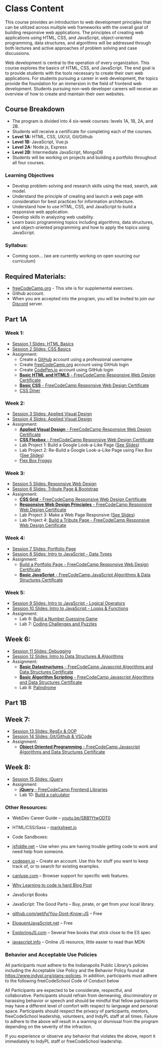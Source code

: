 # Class Content

This course provides an introduction to web development principles that can be utilized across multiple web frameworks with the overall goal of building responsive web applications. 
The principles of creating web applications using HTML, CSS, and JavaScript, object-oriented programming, data structures, and algorithms will be addressed through both lectures and active approaches of problem solving and case discussions.

Web development is central to the operation of every organization. This course explores the basics of HTML, CSS, and JavaScript. 
The end goal is to provide students with the tools necessary to create their own web applications. 
For students pursuing a career in web development, the topics provide the foundation for an immersion in the field of frontend web development. 
Students pursuing non-web developer careers will receive an overview of how to create and maintain their own websites.

## Course Breakdown

* The program is divided into 4 six-week courses: levels 1A, 1B, 2A, and 2B.
* Students will receive a certificate for completing each of the courses.
* **Level 1A:** HTML, CSS, UX/UI, Git/Github
* **Level 1B:** JavaScript, Vue.js
* **Level 2A:** Node.js, Express
* **Level 2B:** Intermediate JavaScript, MongoDB
* Students will be working on projects and building a portfolio throughout all four courses.

### Learning Objectives

* Develop problem-solving and research skills using the read, search, ask model.
* Understand the principle of creating and launch a web page with consideration for best practices for information architecture.
* Understand how to use HTML, CSS, and JavaScript to build a responsive web application.
* Develop skills in analyzing web usability.
* Learn basic programming topics including algorithms, data structures, and object-oriented programming and how to apply the topics using JavaScript.

### Syllabus:
* Coming soon... (we are currently working on open sourcing our curriculum)

## Required Materials:
* [freeCodeCamp.org](https://freeCodeCamp.org) - This site is for supplemental exercises.
* Github account.
* When you are accepted into the program, you will be invited to join our [Discord](https://discord.com/) server.

## Part 1A

### Week 1:
* [Session 1 Slides: HTML Basics](https://drive.google.com/open?id=1U2LdhLmG1A4qxNXCepvydOYfutEnd0E2XG4eI93nkag)
* [Session 2 Slides: CSS Basics](https://drive.google.com/open?id=1BWWSvYZvw9YTP4w_QPeOHymkkqX1k45WvckFVGg88w0)
* Assignment:
  * Create a [GitHub](https://github.com/) account using a professional username
  * Create [freeCodeCamp.org](https://www.freecodecamp.org) account using GitHub login
  * Create [CodePen.io](https://codepen.io/) account using GitHub login
  * [**Basic HTML and HTML5** - FreeCodeCamp Responsive Web Design Certificate](https://www.freecodecamp.org/learn/responsive-web-design/basic-html-and-html5/)
  * [**Basic CSS** - FreeCodeCamp Responsive Web Design Certificate](https://www.freecodecamp.org/learn/responsive-web-design/basic-css/)
  * [CSS Diner](https://flukeout.github.io/#)

### Week 2:
* [Session 3 Slides: Applied Visual Design](https://drive.google.com/open?id=1JM_TrmE09uytcPd6JGvEf-dR9GFzG-_C8pWhgWQVkD0)
* [Session 4 Slides: Applied Visual Design](https://drive.google.com/open?id=1_eirSgScrBz-LmnvkazJbjyeEjIYgv9H6Gj6zxmLJOE)
* Assignment:
  * [**Applied Visual Design** - FreeCodeCamp Responsive Web Design Certificate](https://www.freecodecamp.org/learn/responsive-web-design/applied-visual-design/)
  * [**CSS Flexbox** - FreeCodeCamp Responsive Web Design Certificate](https://www.freecodecamp.org/learn/responsive-web-design/css-flexbox/)
  * Lab Project 1: Build a Google Look-a-Like Page ([See Slides](https://docs.google.com/presentation/d/1JM_TrmE09uytcPd6JGvEf-dR9GFzG-_C8pWhgWQVkD0/edit#slide=id.g7ce1e87238_0_405))
  * Lab Project 2: Re-Build a Google Look-a-Like Page using Flex Box ([See Slides](https://docs.google.com/presentation/d/1_eirSgScrBz-LmnvkazJbjyeEjIYgv9H6Gj6zxmLJOE/edit#slide=id.g7ce1e87238_0_405))
  * [Flex Box Froggy](http://flexboxfroggy.com/)

### Week 3:
* [Session 5 Slides: Responsive Web Design](https://drive.google.com/open?id=1p508JCHHc7aidQ6mmy-SXA7tJtYKTwow4YIk9LC6mC0)
* [Session 6 Slides: Tribute Page & Bootstrap](https://drive.google.com/open?id=1w7vdGTgMIE0a26lickPyLH1zNS8rfIrV335K5ywMfDk)
* Assignment:
  * [**CSS Grid** - FreeCodeCamp Responsive Web Design Certificate](https://www.freecodecamp.org/learn/responsive-web-design/css-grid/)
  * [**Responsive Web Design Principles** - FreeCodeCamp Responsive Web Design Certificate](https://www.freecodecamp.org/learn/responsive-web-design/responsive-web-design-principles/) 
  * Lab Project 3: Make a Web Page Responsive ([See Slides](https://docs.google.com/presentation/d/1p508JCHHc7aidQ6mmy-SXA7tJtYKTwow4YIk9LC6mC0/edit#slide=id.g7ce1e87238_0_405))
  * Lab Project 4: [Build a Tribute Page - FreeCodeCamp Responsive Web Design Certificate](https://www.freecodecamp.org/learn/responsive-web-design/responsive-web-design-projects/build-a-tribute-page)

### Week 4:
* [Session 7 Slides: Portfolio Page](https://drive.google.com/open?id=1VIWBcKubfPD2fsOjr2TTpfOSCEWUPOolHa4zq71NaFE)
* [Session 8 Slides: Intro to JavaScript - Data Types](https://drive.google.com/open?id=1bj8nOYBpC4CD5EpPbR-jsnqPe2xpGhlqUjFxfYxKBsw)
* Assignment: 
  * [Build a Portfolio Page - FreeCodeCamp Responsive Web Design Certificate](https://www.freecodecamp.org/learn/responsive-web-design/responsive-web-design-projects/build-a-personal-portfolio-webpage)
  * [**Basic JavaScript** - FreeCodeCamp JavaScript Algorithms & Data Structures Certificate](https://www.freecodecamp.org/learn/javascript-algorithms-and-data-structures/basic-javascript/) 
  
### Week 5:
* [Session 9 Slides: Intro to JavaScript - Logical Operators](https://drive.google.com/open?id=19kLwdpEHa4GcxG67RsvjwswNzlWKlWbB7puz-oYvFcs)
* [Session 10 Slides: Intro to JavaScript - Loops & Functions](https://drive.google.com/open?id=1nsTJYyWmZggNAF00x5OHZxTuLZbJgaEKtHCWIGF0qXM)
* Assignment:
  * Lab 6: [Build a Number Guessing Game](https://docs.google.com/presentation/d/19kLwdpEHa4GcxG67RsvjwswNzlWKlWbB7puz-oYvFcs/edit#slide=id.g80e6964fa4_1_0)
  * Lab 7: [Coding Challenges and Puzzles](https://docs.google.com/presentation/d/1nsTJYyWmZggNAF00x5OHZxTuLZbJgaEKtHCWIGF0qXM/edit#slide=id.g80f986e85b_0_8)


## Week 6:
* [Session 11 Slides: Debugging](https://drive.google.com/open?id=1PbyyjcotyzD6UL0hN_LXNJ5xQqnc1IO5EU1qUO59_Xo)
* [Session 12 Slides: Intro to Data Structures & Algorithms](https://drive.google.com/open?id=1-dUJ5NqbpcVuc5FZ_ZI53yGrw5iNhInAz0qXk0iO8VI)
* Assignment:
  * [**Basic Datastructures** - FreeCodeCamp Javascript Algorithms and Data Structures Certificate](https://www.freecodecamp.org/learn/javascript-algorithms-and-data-structures/basic-data-structures/) 
  * [**Basic Algorithm Scripting** - FreeCodeCamp Javascript Algorithms and Data Structures Certificate](https://www.freecodecamp.org/learn/javascript-algorithms-and-data-structures/basic-algorithm-scripting/) 
  * Lab 8: [Palindrome](https://docs.google.com/presentation/d/1PbyyjcotyzD6UL0hN_LXNJ5xQqnc1IO5EU1qUO59_Xo/edit#slide=id.g80f986e85b_0_8)

## Part 1B

## Week 7:
* [Session 13 Slides: RegEx & OOP](https://drive.google.com/open?id=11TcvPuesmjGYPJgstPfQL1aX4jvLwsJ-iWgGFjOZjsU)
* [Session 14 Slides: Git/Github & VSCode](https://drive.google.com/open?id=1AyLIRYQXeN_Dde7la41y8uRzIrriNYtEKg2cguPELz8)
* Assignment:
  * [**Object Oriented Programming** - FreeCodeCamp Javascript Algorithms and Data Structures Certificate](https://www.freecodecamp.org/learn/javascript-algorithms-and-data-structures/object-oriented-programming/) 
  
## Week 8:
* [Session 15 Slides: jQuery](https://drive.google.com/open?id=1dp83RhWPvm8S-djt1R0_N2B752YR1Sb6TpmdaKuAv54)
* Assignment:
  * [**jQuery** - FreeCodeCamp Frontend Libraries](https://www.freecodecamp.org/learn/front-end-libraries/jquery/)
  * Lab 10: [Build a calculator](https://docs.google.com/presentation/d/1dp83RhWPvm8S-djt1R0_N2B752YR1Sb6TpmdaKuAv54/edit#slide=id.g71b01de4b7_0_48)

### Other Resources:
* WebDev Career Guide – [youtu.be/SBB1YtwODT0](https://youtu.be/SBB1YtwODT0)
* HTML/CSS/Sass – [marksheet.io](https://marksheet.io)

* Code Sandboxes:
 * [jsfiddle.net](https://jsfiddle.net) – Use when you are having trouble getting code to work and
need help from someone.
 * [codepen.io](https://codepen.io) – Create an account. Use this for stuff you want to keep track of, or
to search for existing examples.
* [canIuse.com](https://canIuse.com) – Browser support for specific web features.
* [Why Learning to code is hard Blog Post](https://thinkful.com/blog/why-learning-to-code-is-so-damn-hard)

* JavaScript Books

 * JavaScript: The Good Parts – Buy, pirate, or get from your local library.
 * [github.com/getify/You-Dont-Know-JS](https://github.com/getify/You-Dont-Know-JS) – Free
 * [EloquentJavaScript.net](https://EloquentJavaScript.net) – Free
 * [ExploringJS.com](https://ExploringJS.com) – Several free books that stick close to the ES spec
 * [javascript.info](https://javascript.info/) – Online JS resource, little easier to read than MDN

### Behavior and Acceptable Use Policies
   All participants must adhere to the Indianapolis Public Library’s policies including the Acceptable Use Policy and the Behavior Policy found at https://www.indypl.org/plans-policies.
   In addition, participants must adhere to the following freeCodeSchool Code of Conduct below
   
   
   All Participants are expected to be considerate, respectful, and collaborative. Participants should refrain from demeaning, discriminatory or harassing behavior or speech and should be mindful that fellow participants may have a different level of comfort with respect to language and personal space. Participants should respect the privacy of participants, mentors, freeCodeSchool leadership, volunteers, and IndyPL staff at all times. Failure to adhere to the above will result in a warning or dismissal from the program depending on the severity of the infraction. 
   
   If you experience or observe any behavior that violates the above, report it immediately to IndyPL staff or freeCodeSchool leadership.
